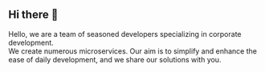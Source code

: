 ## Hi there 👋

Hello, we are a team of seasoned developers specializing in corporate development.  
We create numerous microservices. Our aim is to simplify and enhance the ease of daily development, and we share our solutions with you.
